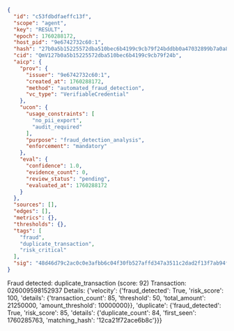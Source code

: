 ```json
{
  "id": "c53fdbdfaeffc13f",
  "scope": "agent",
  "key": "RESULT",
  "epoch": 1760288172,
  "host_pid": "9e6742732c60:1",
  "hash": "27b0a5b15225572dba510bec6b4199c9cb79f24bddbb0a47032899b7a0a8a965",
  "cid": "QmV127b0a5b15225572dba510bec6b4199c9cb79f24b",
  "aicp": {
    "prov": {
      "issuer": "9e6742732c60:1",
      "created_at": 1760288172,
      "method": "automated_fraud_detection",
      "vc_type": "VerifiableCredential"
    },
    "ucon": {
      "usage_constraints": [
        "no_pii_export",
        "audit_required"
      ],
      "purpose": "fraud_detection_analysis",
      "enforcement": "mandatory"
    },
    "eval": {
      "confidence": 1.0,
      "evidence_count": 0,
      "review_status": "pending",
      "evaluated_at": 1760288172
    }
  },
  "sources": [],
  "edges": [],
  "metrics": {},
  "thresholds": {},
  "tags": [
    "fraud",
    "duplicate_transaction",
    "risk_critical"
  ],
  "sig": "48d46d79c2ac0c0e3afbb6c04f30fb527affd347a3511c2dad2f13f7ab94fe61"
}
```

Fraud detected: duplicate_transaction (score: 92)
Transaction: 026009598152937
Details: {'velocity': {'fraud_detected': True, 'risk_score': 100, 'details': {'transaction_count': 85, 'threshold': 50, 'total_amount': 21250000, 'amount_threshold': 10000000}}, 'duplicate': {'fraud_detected': True, 'risk_score': 85, 'details': {'duplicate_count': 84, 'first_seen': 1760285763, 'matching_hash': '12ca21f72ace6b8c'}}}